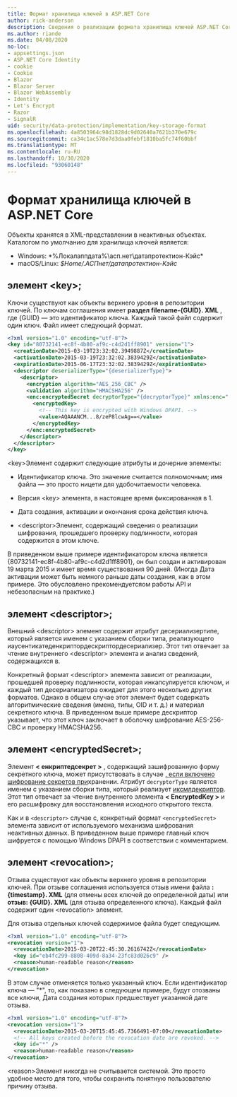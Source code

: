 ```yaml
---
title: Формат хранилища ключей в ASP.NET Core
author: rick-anderson
description: Сведения о реализации формата хранилища ключей ASP.NET Core Data Protection.
ms.author: riande
ms.date: 04/08/2020
no-loc:
- appsettings.json
- ASP.NET Core Identity
- cookie
- Cookie
- Blazor
- Blazor Server
- Blazor WebAssembly
- Identity
- Let's Encrypt
- Razor
- SignalR
uid: security/data-protection/implementation/key-storage-format
ms.openlocfilehash: 4a8503964c98d1828dc9d02640a7621b370e679c
ms.sourcegitcommit: ca34c1ac578e7d3daa0febf1810ba5fc74f60bbf
ms.translationtype: MT
ms.contentlocale: ru-RU
ms.lasthandoff: 10/30/2020
ms.locfileid: "93060148"
---
```

# <a name="key-storage-format-in-aspnet-core"></a>Формат хранилища ключей в ASP.NET Core

<a name="data-protection-implementation-key-storage-format"></a>

Объекты хранятся в XML-представлении в неактивных объектах. Каталогом по умолчанию для хранилища ключей является:

* Windows: *%Локалаппдата%\асп.нет\датапротектион-Кэйс\*
* macOS/Linux: *$Home/.АСПнет/датапротектион-Кэйс*

## <a name="the-key-element"></a>элемент \<key>;

Ключи существуют как объекты верхнего уровня в репозитории ключей. По ключам соглашения имеет **раздел filename-{GUID}. XML** , где {GUID} — это идентификатор ключа. Каждый такой файл содержит один ключ. Файл имеет следующий формат.

```xml
<?xml version="1.0" encoding="utf-8"?>
<key id="80732141-ec8f-4b80-af9c-c4d2d1ff8901" version="1">
  <creationDate>2015-03-19T23:32:02.3949887Z</creationDate>
  <activationDate>2015-03-19T23:32:02.3839429Z</activationDate>
  <expirationDate>2015-06-17T23:32:02.3839429Z</expirationDate>
  <descriptor deserializerType="{deserializerType}">
    <descriptor>
      <encryption algorithm="AES_256_CBC" />
      <validation algorithm="HMACSHA256" />
      <enc:encryptedSecret decryptorType="{decryptorType}" xmlns:enc="...">
        <encryptedKey>
          <!-- This key is encrypted with Windows DPAPI. -->
          <value>AQAAANCM...8/zeP8lcwAg==</value>
        </encryptedKey>
      </enc:encryptedSecret>
    </descriptor>
  </descriptor>
</key>
```

\<key>Элемент содержит следующие атрибуты и дочерние элементы:

* Идентификатор ключа. Это значение считается полномочным; имя файла — это просто ницети для удобочитаемости человека.

* Версия \<key> элемента, в настоящее время фиксированная в 1.

* Дата создания, активации и окончания срока действия ключа.

* \<descriptor>Элемент, содержащий сведения о реализации шифрования, прошедшего проверку подлинности, которая содержится в этом ключе.

В приведенном выше примере идентификатором ключа является {80732141-ec8f-4b80-af9c-c4d2d1ff8901}, он был создан и активирован 19 марта 2015 и имеет время существования 90 дней. (Иногда Дата активации может быть немного раньше даты создания, как в этом примере. Это обусловлено nрекомендуетсяом работы API и небезопасным на практике.)

## <a name="the-descriptor-element"></a>элемент \<descriptor>;

Внешний \<descriptor> элемент содержит атрибут десериализертипе, который является именем с указанием сборки типа, реализующего иаусентикатеденкриптордескриптордесериализер. Этот тип отвечает за чтение внутреннего \<descriptor> элемента и анализ сведений, содержащихся в.

Конкретный формат \<descriptor> элемента зависит от реализации, прошедшей проверку подлинности, которая инкапсулируется ключом, и каждый тип десериализатора ожидает для этого несколько других форматов. Однако в общем случае этот элемент будет содержать алгоритмические сведения (имена, типы, OID и т. д.) и материал секретного ключа. В приведенном выше примере дескриптор указывает, что этот ключ заключает в оболочку шифрование AES-256-CBC и проверку HMACSHA256.

## <a name="the-encryptedsecret-element"></a>элемент \<encryptedSecret>;

Элемент **&lt; енкриптедсекрет &gt;** , содержащий зашифрованную форму секретного ключа, может присутствовать в случае [, если включено шифрование секретов при](xref:security/data-protection/implementation/key-encryption-at-rest)хранении. Атрибут `decryptorType` является именем с указанием сборки типа, который реализует [иксмлдекриптор](/dotnet/api/microsoft.aspnetcore.dataprotection.xmlencryption.ixmldecryptor). Этот тип отвечает за чтение внутреннего элемента **&lt; EncryptedKey &gt;** и его расшифровку для восстановления исходного открытого текста.

Как и в `<descriptor>` случае с, конкретный формат `<encryptedSecret>` элемента зависит от используемого механизма шифрования неактивных данных. В приведенном выше примере главный ключ шифруется с помощью Windows DPAPI в соответствии с комментарием.

## <a name="the-revocation-element"></a>элемент \<revocation>;

Отзыва существуют как объекты верхнего уровня в репозитории ключей. При отзыве соглашения используется отзыв имени файла **: {timestamp}. XML** (для отмены всех ключей до определенной даты) или **отзыв: {GUID}. XML** (для отзыва определенного ключа). Каждый файл содержит один \<revocation> элемент.

Для отзыва отдельных ключей содержимое файла будет следующим.

```xml
<?xml version="1.0" encoding="utf-8"?>
<revocation version="1">
  <revocationDate>2015-03-20T22:45:30.2616742Z</revocationDate>
  <key id="eb4fc299-8808-409d-8a34-23fc83d026c9" />
  <reason>human-readable reason</reason>
</revocation>
```

В этом случае отменяется только указанный ключ. Если идентификатор ключа — "*", то, как показано в следующем примере, будут отозваны все ключи, Дата создания которых предшествует указанной дате отзыва.

```xml
<?xml version="1.0" encoding="utf-8"?>
<revocation version="1">
  <revocationDate>2015-03-20T15:45:45.7366491-07:00</revocationDate>
  <!-- All keys created before the revocation date are revoked. -->
  <key id="*" />
  <reason>human-readable reason</reason>
</revocation>
```

\<reason>Элемент никогда не считывается системой. Это просто удобное место для того, чтобы сохранить понятную пользователю причину отзыва.
